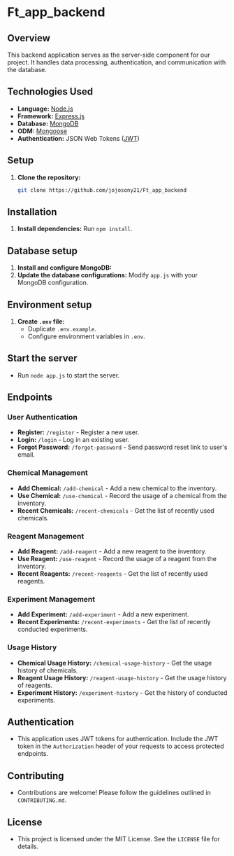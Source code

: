 ﻿# Ft_app_backend

## Overview

This backend application serves as the server-side component for our project. It handles data processing, authentication, and communication with the database.

## Technologies Used

- **Language:** [Node.js](https://nodejs.org/)
- **Framework:** [Express.js](https://expressjs.com/)
- **Database:** [MongoDB](https://www.mongodb.com/)
- **ODM:** [Mongoose](https://mongoosejs.com/)
- **Authentication:** JSON Web Tokens ([JWT](https://jwt.io/))

## Setup

1. **Clone the repository:**
   ```bash
   git clone https://github.com/jojosony21/Ft_app_backend
   

## Installation

1. **Install dependencies:** Run `npm install`.

## Database setup

1. **Install and configure MongoDB:** 
2. **Update the database configurations:** Modify `app.js` with your MongoDB configuration.

## Environment setup

1. **Create `.env` file:** 
    - Duplicate `.env.example`.
    - Configure environment variables in `.env`.

## Start the server

- Run `node app.js` to start the server.

## Endpoints

### User Authentication

- **Register:** `/register` - Register a new user.
- **Login:** `/login` - Log in an existing user.
- **Forgot Password:** `/forgot-password` - Send password reset link to user's email.

### Chemical Management

- **Add Chemical:** `/add-chemical` - Add a new chemical to the inventory.
- **Use Chemical:** `/use-chemical` - Record the usage of a chemical from the inventory.
- **Recent Chemicals:** `/recent-chemicals` - Get the list of recently used chemicals.

### Reagent Management

- **Add Reagent:** `/add-reagent` - Add a new reagent to the inventory.
- **Use Reagent:** `/use-reagent` - Record the usage of a reagent from the inventory.
- **Recent Reagents:** `/recent-reagents` - Get the list of recently used reagents.

### Experiment Management

- **Add Experiment:** `/add-experiment` - Add a new experiment.
- **Recent Experiments:** `/recent-experiments` - Get the list of recently conducted experiments.

### Usage History

- **Chemical Usage History:** `/chemical-usage-history` - Get the usage history of chemicals.
- **Reagent Usage History:** `/reagent-usage-history` - Get the usage history of reagents.
- **Experiment History:** `/experiment-history` - Get the history of conducted experiments.

## Authentication

- This application uses JWT tokens for authentication. Include the JWT token in the `Authorization` header of your requests to access protected endpoints.

## Contributing

- Contributions are welcome! Please follow the guidelines outlined in `CONTRIBUTING.md`.

## License

- This project is licensed under the MIT License. See the `LICENSE` file for details.
